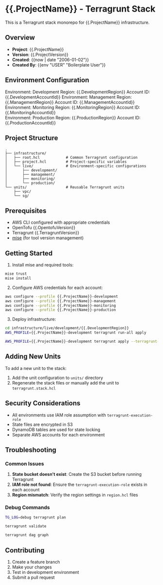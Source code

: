 # {{.ProjectName}} - Terragrunt Stack

This is a Terragrunt stack monorepo for {{.ProjectName}} infrastructure.

## Overview

- **Project**: {{.ProjectName}}
- **Version**: {{.ProjectVersion}}
- **Created**: {{now | date "2006-01-02"}}
- **Created By**: {{env "USER" "Boilerplate User"}}

## Environment Configuration

Environment: Development    Region: {{.DevelopmentRegion}}      Account ID: {{.DevelopmentAccountId}} 
Environment: Management     Region: {{.ManagementRegion}}       Account ID: {{.ManagementAccountId}}  
Environment: Monitoring     Region: {{.MonitoringRegion}}       Account ID: {{.MonitoringAccountId}}  
Environment: Production     Region: {{.ProductionRegion}}       Account ID: {{.ProductionAccountId}}  

## Project Structure

```
.
├── infrastructure/
│   ├── root.hcl            # Common Terragrunt configuration
│   ├── project.hcl         # Project-specific variables
│   └── live/               # Environment-specific configurations
│       ├── development/
│       ├── management/
│       ├── monitoring/
│       └── production/
└── units/                  # Reusable Terragrunt units
    ├── vpc/
    └── sg/
```

## Prerequisites

- AWS CLI configured with appropriate credentials
- OpenTofu {{.OpentofuVersion}}
- Terragrunt {{.TerragruntVersion}}
- [mise](https://mise.jdx.dev/) (for tool version management)

## Getting Started

1. Install mise and required tools:
```bash
mise trust
mise install
```

2. Configure AWS credentials for each account:
```bash
aws configure --profile {{.ProjectName}}-development
aws configure --profile {{.ProjectName}}-management
aws configure --profile {{.ProjectName}}-monitoring
aws configure --profile {{.ProjectName}}-production
```

3. Deploy infrastructure:
```bash
cd infrastructure/live/development/{{.DevelopmentRegion}}
AWS_PROFILE={{.ProjectName}}-development terragrunt run-all apply

AWS_PROFILE={{.ProjectName}}-development terragrunt apply --terragrunt-working-dir vpc
```

## Adding New Units

To add a new unit to the stack:

1. Add the unit configuration to `units/` directory
3. Regenerate the stack files or manually add the unit to `terragrunt.stack.hcl`

## Security Considerations

- All environments use IAM role assumption with `terragrunt-execution-role`
- State files are encrypted in S3
- DynamoDB tables are used for state locking
- Separate AWS accounts for each environment

## Troubleshooting

### Common Issues

1. **State bucket doesn't exist**: Create the S3 bucket before running Terragrunt
2. **IAM role not found**: Ensure the `terragrunt-execution-role` exists in each account
3. **Region mismatch**: Verify the region settings in `region.hcl` files

### Debug Commands

```bash
TG_LOG=debug terragrunt plan

terragrunt validate

terragrunt dag graph
```

## Contributing

1. Create a feature branch
2. Make your changes
3. Test in development environment
4. Submit a pull request